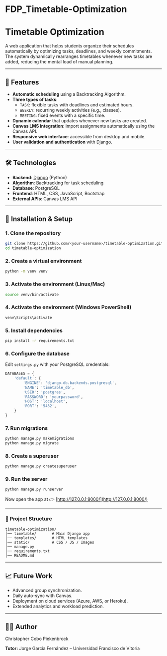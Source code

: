 # FDP_Timetable-Optimization
# Timetable Optimization

A web application that helps students organize their schedules automatically by optimizing tasks, deadlines, and weekly commitments.  
The system dynamically rearranges timetables whenever new tasks are added, reducing the mental load of manual planning.

---

## 📌 Features
- **Automatic scheduling** using a Backtracking Algorithm.
- **Three types of tasks**:
  - `TASK`: flexible tasks with deadlines and estimated hours.
  - `WEEKLY`: recurring weekly activities (e.g., classes).
  - `MEETING`: fixed events with a specific time.
- **Dynamic calendar** that updates whenever new tasks are created.
- **Canvas LMS integration**: import assignments automatically using the Canvas API.
- **Responsive web interface**: accessible from desktop and mobile.
- **User validation and authentication** with Django.

---

## 🛠️ Technologies
- **Backend**: [Django](https://www.djangoproject.com/) (Python)
- **Algorithm**: Backtracking for task scheduling
- **Database**: PostgreSQL
- **Frontend**: HTML, CSS, JavaScript, Bootstrap
- **External APIs**: Canvas LMS API

---
## 🚀 Installation & Setup

### 1\. Clone the repository

```bash
git clone https://github.com/<your-username>/timetable-optimization.git
cd timetable-optimization
```

### 2\. Create a virtual environment

```bash
python -m venv venv
```

### 3\. Activate the environment (Linux/Mac)

```bash
source venv/bin/activate
```

### 4\. Activate the environment (Windows PowerShell)

```bash
venv\Scripts\activate
```

### 5\. Install dependencies

```bash
pip install -r requirements.txt
```

### 6\. Configure the database

Edit `settings.py` with your PostgreSQL credentials:

```python
DATABASES = {
    'default': {
        'ENGINE': 'django.db.backends.postgresql',
        'NAME': 'timetable_db',
        'USER': 'postgres',
        'PASSWORD': 'yourpassword',
        'HOST': 'localhost',
        'PORT': '5432',
    }
}
```

### 7\. Run migrations

```bash
python manage.py makemigrations
python manage.py migrate
```

### 8\. Create a superuser

```bash
python manage.py createsuperuser
```

### 9\. Run the server

```bash
python manage.py runserver
```

Now open the app at 👉 [http://127.0.0.1:8000/](http://127.0.0.1:8000/)

-----

### 📂 Project Structure

```
timetable-optimization/
│── timetable/       # Main Django app
│── templates/       # HTML templates
│── static/          # CSS / JS / Images
│── manage.py
│── requirements.txt
│── README.md
```

-----

## 📈 Future Work

  * Advanced group synchronization.
  * Daily auto-sync with Canvas.
  * Deployment on cloud services (Azure, AWS, or Heroku).
  * Extended analytics and workload prediction.

-----

## 👨‍💻 Author

Christopher Cobo Piekenbrock

**Tutor:** Jorge García Fernández – Universidad Francisco de Vitoria
